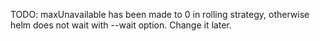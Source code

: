 TODO: maxUnavailable has been made to 0 in rolling strategy, otherwise helm does not wait with --wait option.  Change it later.
